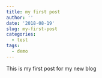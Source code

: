 ```yaml
---
title: my first post
author: ''
date: '2018-08-19'
slug: my-first-post
categories:
  - test
tags:
  - demo
---
```


This is my first post for my new blog